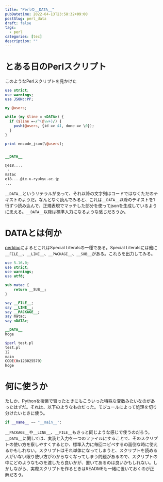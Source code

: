 ```yaml
---
title: "Perlの__DATA__"
pubDatetime: 2022-04-13T23:58:32+09:00
postSlug: perl_data
draft: false
tags:
  - perl
categories: [tec]
description: ""
---
```


# とある日のPerlスクリプト

このようなPerlスクリプトを見かけた

```perl
use strict;
use warnings;
use JSON::PP;

my @users;

while (my $line = <DATA>) {
  if ($line =~/^(@\w+)/) {
    push(@users, {id => $1, done => \0});
  }
}

print encode_json(\@users);


__DATA__

@e18....
 -
matac
e18....@ie.u-ryukyu.ac.jp
...
```

`__DATA__`というリテラルがあって、それ以降の文字列はコードではなくただのテキストのようだ。なんとなく読んでみると、これは`__DATA__`以降のテキストを1行ずつ読み込んで、正規表現でマッチした部分を使ってjsonを生成しているように思える。`__DATA__`以降は標準入力になるような感じだろうか。

# **DATA**とは何か

[perldoc](https://perldoc.perl.org/perldata#Special-Literals)によるとこれはSpecial Literalsの一種である。Special Literalsには他に`__FILE__`、`__LINE__`、`__PACKAGE__`、`__SUB__`がある。これらを出力してみる。

```perl
use 5.16.0;
use strict;
use warnings;
use utf8;

sub matac {
    return __SUB__;
}

say __FILE__;
say __LINE__;
say __PACKAGE__;
say matac;
say <DATA>;

__DATA__
hoge
```

```bash
$perl test.pl
test.pl
12
main
CODE(0x123025570)
hoge
```

# 何に使うか

たしか、Pythonを授業で習ったときにもこういった特殊な変数みたいなのがあったはずだ。それは、以下のようなものだった。モジュールによって処理を切り分けたいときに使う。

```python
if __name__ == "__main__":
```

`__PACKAGE__`や`__LINE__`、`__FILE__`もきっと同じような感じで使うのだろう。
`__DATA__`に関しては、実装と入力を一つのファイルにすることで、そのスクリプトの使い方を察しやすくするとか、標準入力に毎回コピペするの面倒な時に使えるかもしれない。スクリプトはそれ単体になってしまうと、スクリプトを読める人がいない限り使い方がわからなくなってしまう問題があるので、スクリプトの中にどのようなものを渡したら良いかが、置いてあるのは良いかもしれない。しかしながら、実際スクリプトを作るときはREADMEも一緒に置いておくのが正解だろう。
